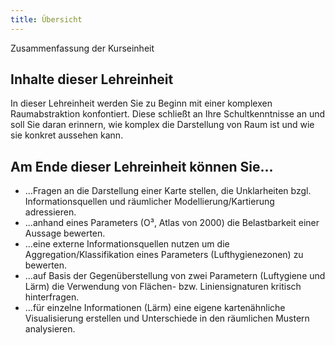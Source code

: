 ```yaml
---
title: Übersicht
---
```


Zusammenfassung der Kurseinheit

<!--more-->

## Inhalte dieser Lehreinheit

In dieser Lehreinheit werden Sie zu Beginn mit einer komplexen Raumabstraktion konfontiert. Diese schließt an Ihre Schultkenntnisse an und soll Sie daran erinnern, wie komplex die Darstellung von Raum ist und wie sie konkret aussehen kann.

## Am Ende dieser Lehreinheit können Sie...

<ul>
  <li> ...Fragen an die Darstellung einer Karte stellen, die Unklarheiten bzgl.
  Informationsquellen und räumlicher Modellierung/Kartierung adressieren. 
  </li>
  <li> ...anhand eines Parameters (O³, Atlas von 2000) die Belastbarkeit einer Aussage bewerten. 
  </li>
  <li> ...eine externe Informationsquellen nutzen um die Aggregation/Klassifikation eines Parameters (Lufthygienezonen) zu bewerten. 
  </li>
  <li> ...auf Basis der Gegenüberstellung von zwei Parametern (Luftygiene und Lärm) die Verwendung von Flächen- bzw. Liniensignaturen kritisch hinterfragen.     </li>
  <li> ...für einzelne Informationen (Lärm) eine eigene kartenähnliche Visualisierung erstellen und Unterschiede in den räumlichen Mustern analysieren.
  </li>
</ul>

